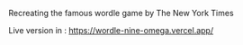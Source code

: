 Recreating the famous wordle game by The New York Times

Live version in : https://wordle-nine-omega.vercel.app/
